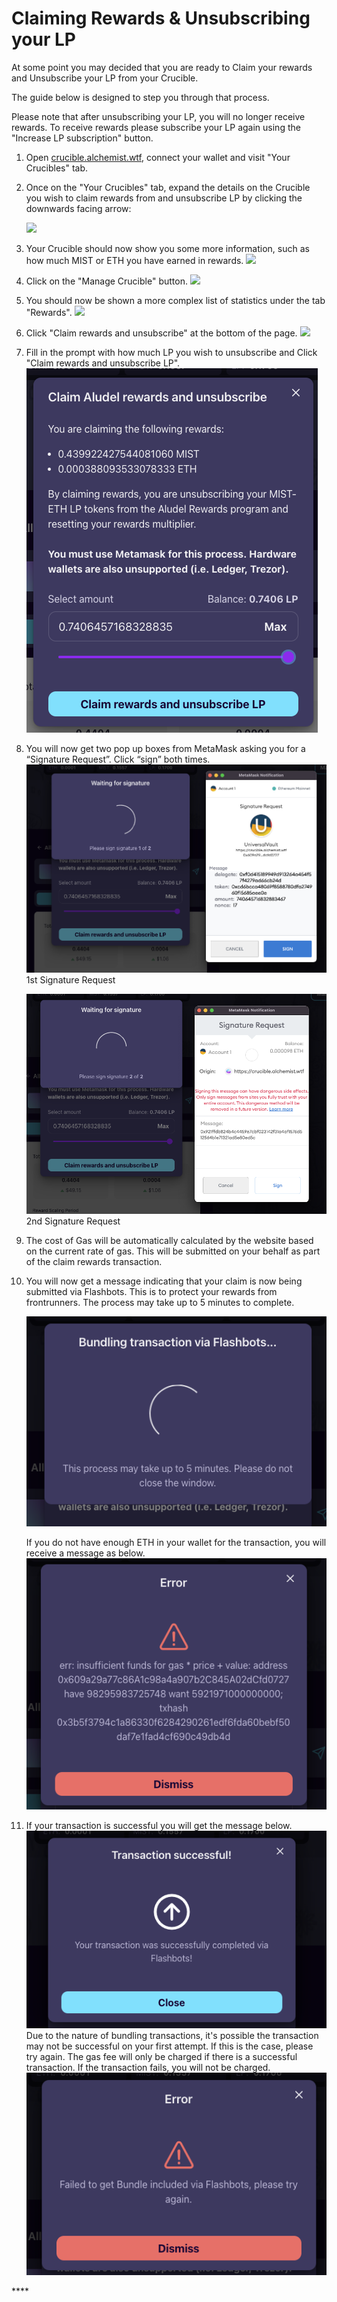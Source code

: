 # Claiming Rewards & Unsubscribing your LP

At some point you may decided that you are ready to Claim your rewards and Unsubscribe your LP from your Crucible. 

The guide below is designed to step you through that process.

Please note that after unsubscribing your LP, you will no longer receive rewards. To receive rewards please subscribe your LP again using the "Increase LP subscription" button.

1. Open [crucible.alchemist.wtf](https://crucible.alchemist.wtf/), connect your wallet and visit "Your Crucibles" tab. 
2. Once on the "Your Crucibles" tab, expand the details on the Crucible you wish to claim rewards from and unsubscribe LP by clicking the downwards facing arrow:

  
   ![](../../.gitbook/assets/screenshot-2021-05-07-at-12.50.58.png) 

3. Your Crucible should now show you some more information, such as how much MIST or ETH you have earned in rewards. ![](../../.gitbook/assets/screenshot-2021-05-07-at-12.50.42.png)  
4. Click on the "Manage Crucible" button. ![](../../.gitbook/assets/screenshot-2021-05-07-at-12.51.04.png)  
5. You should now be shown a more complex list of statistics under the tab "Rewards".  ![](../../.gitbook/assets/screenshot-2021-05-07-at-12.51.22.png)  
6. Click "Claim rewards and unsubscribe" at the bottom of the page. ![](../../.gitbook/assets/screenshot-2021-05-07-at-13.05.52.png)  
7. Fill in the prompt with how much LP you wish to unsubscribe and Click "Claim rewards and unsubscribe LP". ![](../../.gitbook/assets/1.png)  
8. You will now get two pop up boxes from MetaMask asking you for a “Signature Request”. Click “sign” both times.  
   ![](../../.gitbook/assets/2%20%282%29%20%282%29%20%281%29.png)   
   1st Signature Request

  
   ![](../../.gitbook/assets/3%20%281%29%20%285%29%20%281%29%20%284%29.png)  
    2nd Signature Request  

9. The cost of Gas will be automatically calculated by the website based on the current rate of gas. This will be submitted on your behalf as part of the claim rewards transaction.

10. You will now get a message indicating that your claim is now being submitted via Flashbots. This is to protect your rewards from frontrunners. The process may take up to 5 minutes to complete.

    ![](../../.gitbook/assets/4%20%281%29%20%282%29.png)  
  
    If you do not have enough ETH in your wallet for the transaction, you will receive a message as below.  
    ![](../../.gitbook/assets/edlin%20%281%29.png)  

11. If your transaction is successful you will get the message below. ![](../../.gitbook/assets/6.png)  Due to the nature of bundling transactions, it's possible the transaction may not be successful on your first attempt. If this is the case, please try again. The gas fee will only be charged if there is a successful transaction. If the transaction fails, you will not be charged. ![](../../.gitbook/assets/7%20%281%29.png)





\*\*\*\*

